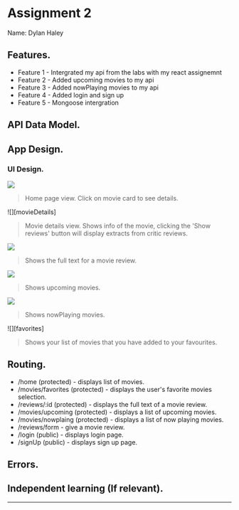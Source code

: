 # Assignment 2 

Name: Dylan Haley

## Features.
 + Feature 1 - Intergrated my api from the labs with my react assignemnt
 + Feature 2 - Added upcoming movies to my api
 + Feature 3 - Added nowPlaying movies to my api
 + Feature 4 - Added login and sign up
 + Feature 5 - Mongoose intergration 

## API Data Model.


## App Design.

### UI Design.
![][cardLink]
>Home page view. Click on movie card to see details.

![][movieDetails]
>Movie details view. Shows info of the movie, clicking the 'Show reviews' button will display extracts from critic reviews.

![][review]
>Shows the full text for a movie review.

![][upcoming]
>Shows upcoming movies.

![][nowPlaying]
>Shows nowPlaying movies.

![][favorites]
>Shows your list of movies that you have added to your favourites.
## Routing.
+ /home (protected) - displays list of movies.
+ /movies/favorites (protected) - displays the user's favorite movies selection.
+ /reviews/:id (protected) - displays the full text of a movie review.
+ /movies/upcoming (protected) - displays a list of upcoming movies.
+ /movies/nowplaing (protected) - displays a list of now playing movies.
+ /reviews/form - give a movie review.
+ /login (public) - displays login page.
+ /signUp (public) - displays sign up page.

## Errors.

## Independent learning (If relevant).

---------------------------------

[model]: ./data.jpg
[movieDetail]: ./moviesApp/public/movieDetail.png
[review]: ./public/review.png
[reviewLink]: ./public/reviewlink.png
[cardLink]: ./public/cardlink.png
[stories]: ./public/storybook.png
[latest]: ./public/latest.png
[upcoming]: ./public/upcoming.png
[nowplaying]: ./public/nowplaying.png
